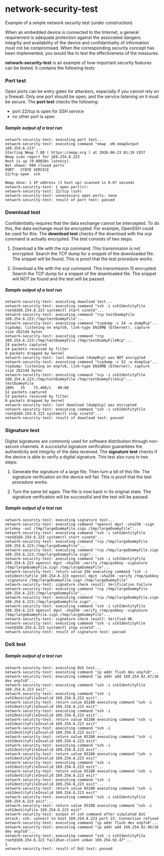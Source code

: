 # network-security-test
Example of a simple network security test (under construction)

When an embedded device is connected to the Internet, a general requirement is adequate protection against the associated dangers. Integrity and availability of the device and confidentiality of information must not be compromised. When the corresponding security concept has been implemented, you would like to test the effectiveness of the measures.

**network-security-test** is an example of how important security features can be tested. It contains the following tests:

### Port test
Open ports can be entry gates for attackers, especially if you cannot rely on a firewall. Only one port should be open, and the service listening on it must be secure. The **port test** checks the following:
- port 22/tcp is open for SSH service
- no other port is open

##### Sample output of a test run
```
network-security-test: executing port test...
network-security-test: executing command "nmap -oN nmapOutput 169.254.6.223"...
Starting Nmap 7.80 ( https://nmap.org ) at 2020-06-23 01:39 CEST
Nmap scan report for 169.254.6.223
Host is up (0.00020s latency).
Not shown: 999 closed ports
PORT   STATE SERVICE
22/tcp open  ssh

Nmap done: 1 IP address (1 host up) scanned in 0.07 seconds
network-security-test: 1 open port(s):
network-security-test: 22/tcp (ssh)
network-security-test: unnecessary open ports: none
network-security-test: result of port test: passed
```
### Download test
Confidentiality requires that the data exchange cannot be intercepted. To do this, the data exchange must be encrypted. For example, OpenSSH could be used for this. The **download test** checks if the download with the *scp* command is actually encrypted. The test consists of two steps.

1. Download a file with the *rcp* command. This transmission is not encrypted. Search the TCP dump for a snippet of the downloaded file. The snippet will be found. This is proof that the test procedure works.

2. Download a file with the *scp* command. This transmission IS encrypted. Search the TCP dump for a snippet of the downloaded file. The snippet will NOT be found and the test will be passed.

##### Sample output of a test run
```
network-security-test: executing download test...
network-security-test: executing command "ssh -i sshIdentityFile root@169.254.6.223 systemctl start xinetd"...
network-security-test: executing command "rcp testDummyFile 169.254.6.223:/tmp/testDummyFile"...
network-security-test: executing command "tcpdump -c 24 -w dumpRcp"...
tcpdump: listening on enp7s0, link-type EN10MB (Ethernet), capture size 262144 bytes
network-security-test: executing command "rcp  169.254.6.223:/tmp/testDummyFile /tmp/testDummyFileRcp"...
24 packets captured
24 packets received by filter
0 packets dropped by kernel
network-security-test: last download (dumpRcp) was NOT encrypted
network-security-test: executing command "tcpdump -c 52 -w dumpScp"...
tcpdump: listening on enp7s0, link-type EN10MB (Ethernet), capture size 262144 bytes
network-security-test: executing command "scp -i sshIdentityFile 169.254.6.223:/tmp/testDummyFile /tmp/testDummyFileScp"...
testDummyFile                                                                    100%   35    75.4KB/s   00:00    
52 packets captured
53 packets received by filter
0 packets dropped by kernel
network-security-test: last download (dumpScp) was encrypted
network-security-test: executing command "ssh -i sshIdentityFile root@169.254.6.223 systemctl stop xinetd"...
network-security-test: result of download test: passed
```
### Signature test
Digital signatures are commonly used for software distribution through non-secure channels. A successful signature verification guarantees the authenticity and integrity of the data received. The **signature test** checks if the device is able to verify a digital signature. This test also runs in two steps:

1. Generate the signature of a large file. Then turn a bit of this file. The signature verification on the device will fail. This is proof that the test procedure works.

2. Turn the same bit again. The file is now back in its original state. The signature verification will be successful and the test will be passed.

##### Sample output of a test run
```
network-security-test: executing signature test...
network-security-test: executing command "openssl dgst -sha256 -sign privkey -out /tmp/largeDummyFile.sign /tmp/largeDummyFile"...
network-security-test: executing command "ssh -i sshIdentityFile root@169.254.6.223 systemctl start xinetd"...
network-security-test: executing command "rcp /tmp/largeDummyFile 169.254.6.223:/tmp/largeDummyFile"...
network-security-test: executing command "rcp /tmp/largeDummyFile.sign 169.254.6.223:/tmp/largeDummyFile.sign"...
network-security-test: executing command "ssh -i sshIdentityFile 169.254.6.223 openssl dgst -sha256 -verify /tmp/pubkey -signature /tmp/largeDummyFile.sign /tmp/largeDummyFile"...
network-security-test: return value 256 executing command "ssh -i sshIdentityFile 169.254.6.223 openssl dgst -sha256 -verify /tmp/pubkey -signature /tmp/largeDummyFile.sign /tmp/largeDummyFile"
network-security-test: signature check result: Verification Failure
network-security-test: executing command "rcp /tmp/largeDummyFile 169.254.6.223:/tmp/largeDummyFile"...
network-security-test: executing command "rcp /tmp/largeDummyFile.sign 169.254.6.223:/tmp/largeDummyFile.sign"...
network-security-test: executing command "ssh -i sshIdentityFile 169.254.6.223 openssl dgst -sha256 -verify /tmp/pubkey -signature /tmp/largeDummyFile.sign /tmp/largeDummyFile"...
network-security-test: signature check result: Verified OK
network-security-test: executing command "ssh -i sshIdentityFile root@169.254.6.223 systemctl stop xinetd"...
network-security-test: result of signature test: passed
```
### DoS test

##### Sample output of a test run
```
network-security-test: executing DoS test...
network-security-test: executing command "ip addr flush dev enp7s0"...
network-security-test: executing command "ip addr add 169.254.92.47/16 dev enp7s0"...
network-security-test: executing command "ssh -i sshIdentityFile 169.254.6.223 exit"...
network-security-test: executing command "ssh -i sshIdentityFileInvalid 169.254.6.223 exit"...
network-security-test: return value 65280 executing command "ssh -i sshIdentityFileInvalid 169.254.6.223 exit"
network-security-test: executing command "ssh -i sshIdentityFileInvalid 169.254.6.223 exit"...
network-security-test: return value 65280 executing command "ssh -i sshIdentityFileInvalid 169.254.6.223 exit"
network-security-test: executing command "ssh -i sshIdentityFileInvalid 169.254.6.223 exit"...
network-security-test: return value 65280 executing command "ssh -i sshIdentityFileInvalid 169.254.6.223 exit"
network-security-test: executing command "ssh -i sshIdentityFileInvalid 169.254.6.223 exit"...
network-security-test: return value 65280 executing command "ssh -i sshIdentityFileInvalid 169.254.6.223 exit"
network-security-test: executing command "ssh -i sshIdentityFileInvalid 169.254.6.223 exit"...
network-security-test: return value 65280 executing command "ssh -i sshIdentityFileInvalid 169.254.6.223 exit"
network-security-test: executing command "ssh -i sshIdentityFileInvalid 169.254.6.223 exit"...
network-security-test: return value 65280 executing command "ssh -i sshIdentityFileInvalid 169.254.6.223 exit"
network-security-test: executing command "ssh -i sshIdentityFile 169.254.6.223 exit"...
network-security-test: return value 65280 executing command "ssh -i sshIdentityFile 169.254.6.223 exit"
network-security-test: output of ssh command after simulated DoS attack: ssh: connect to host 169.254.6.223 port 22: Connection refused
network-security-test: executing command "ip addr flush dev enp7s0"...
network-security-test: executing command "ip addr add 169.254.92.46/16 dev enp7s0"...
network-security-test: executing command "ssh -i sshIdentityFile root@169.254.6.223 fail2ban-client unban 169.254.92.47"...
1
network-security-test: result of DoS test: passed
```
